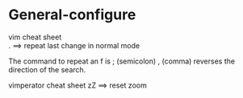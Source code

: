 # General-configure

vim cheat sheet<br>
. ==> repeat last change in normal mode

The command to repeat an f is ; (semicolon)
, (comma) reverses the direction of the search.

vimperator cheat sheet
zZ ==> reset zoom
